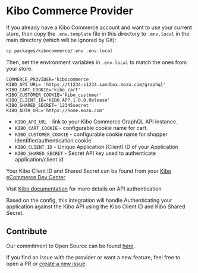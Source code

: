# Kibo Commerce Provider

If you already have a Kibo Commerce account and want to use your current store, then copy the `.env.template` file in this directory to `.env.local` in the main directory (which will be ignored by Git):

```bash
cp packages/kibocommerce/.env .env.local
```

Then, set the environment variables in `.env.local` to match the ones from your store.

```
COMMERCE_PROVIDER='kibocommerce'
KIBO_API_URL= 'https://t1234-s1234.sandbox.mozu.com/graphql'
KIBO_CART_COOKIE='kibo_cart'
KIBO_CUSTOMER_COOKIE='kibo_customer'
KIBO_CLIENT_ID='KIBO.APP.1.0.0.Release'
KIBO_SHARED_SECRET='12345secret'
KIBO_AUTH_URL='https://home.mozu.com'
```

- `KIBO_API_URL` - link to your Kibo Commerce GraphQL API instance.
- `KIBO_CART_COOKIE` - configurable cookie name for cart.
- `KIBO_CUSTOMER_COOKIE` - configurable cookie name for shopper identifier/authentication cookie
- `KIBO_CLIENT_ID` - Unique Application (Client) ID of your Application
- `KIBO_SHARED_SECRET` - Secret API key used to authenticate application/client id.


Your Kibo Client ID and Shared Secret can be found from your [Kibo eCommerce Dev Center](https://mozu.com/login)

Visit [Kibo documentation](https://apidocs.kibong-perf.com/?spec=graphql#auth) for more details on API authentication

Based on the config, this integration will handle Authenticating your application against the Kibo API using the Kibo Client ID and Kibo Shared Secret.
## Contribute

Our commitment to Open Source can be found [here](https://vercel.com/oss).

If you find an issue with the provider or want a new feature, feel free to open a PR or [create a new issue](https://github.com/vercel/commerce/issues).
